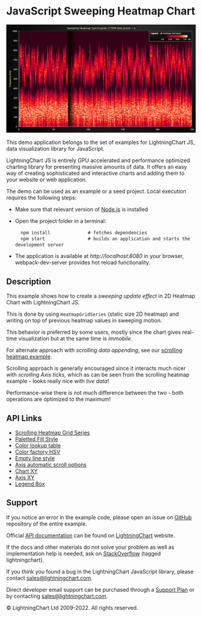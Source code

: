 # JavaScript Sweeping Heatmap Chart

![JavaScript Sweeping Heatmap Chart](sweepingHeatmapGrid-darkGold.png)

This demo application belongs to the set of examples for LightningChart JS, data visualization library for JavaScript.

LightningChart JS is entirely GPU accelerated and performance optimized charting library for presenting massive amounts of data. It offers an easy way of creating sophisticated and interactive charts and adding them to your website or web application.

The demo can be used as an example or a seed project. Local execution requires the following steps:

-   Make sure that relevant version of [Node.js](https://nodejs.org/en/download/) is installed
-   Open the project folder in a terminal:

          npm install              # fetches dependencies
          npm start                # builds an application and starts the development server

-   The application is available at _http://localhost:8080_ in your browser, webpack-dev-server provides hot reload functionality.


## Description

This example shows how to create a _sweeping update effect_ in 2D Heatmap Chart with LightningChart JS.

This is done by using `HeatmapGridSeries` (static size 2D heatmap) and writing on top of previous heatmap values in sweeping motion.

This behavior is preferred by some users, mostly since the chart gives real-time visualization but at the same time is _immobile_.

For alternate approach with _scrolling data appending_, see our [scrolling heatmap example](https://lightningchart.com/lightningchart-js-interactive-examples/examples/lcjs-example-0803-scrollingHeatmap.html).

Scrolling approach is generally encouraged since it interacts much nicer with _scrolling Axis ticks_, which as can be seen from the scrolling heatmap example - looks really nice with _live data_!

Performance-wise there is not much difference between the two - both operations are optimized to the maximum!


## API Links

* [Scrolling Heatmap Grid Series]
* [Paletted Fill Style]
* [Color lookup table]
* [Color factory HSV]
* [Empty line style]
* [Axis automatic scroll options]
* [Chart XY]
* [Axis XY]
* [Legend Box]


## Support

If you notice an error in the example code, please open an issue on [GitHub][0] repository of the entire example.

Official [API documentation][1] can be found on [LightningChart][2] website.

If the docs and other materials do not solve your problem as well as implementation help is needed, ask on [StackOverflow][3] (tagged lightningchart).

If you think you found a bug in the LightningChart JavaScript library, please contact sales@lightningchart.com.

Direct developer email support can be purchased through a [Support Plan][4] or by contacting sales@lightningchart.com.

[0]: https://github.com/Arction/
[1]: https://lightningchart.com/lightningchart-js-api-documentation/
[2]: https://lightningchart.com
[3]: https://stackoverflow.com/questions/tagged/lightningchart
[4]: https://lightningchart.com/support-services/

© LightningChart Ltd 2009-2022. All rights reserved.


[Scrolling Heatmap Grid Series]: https://lightningchart.com/js-charts/api-documentation/v7.0.1/classes/HeatmapScrollingGridSeriesIntensityValues.html
[Paletted Fill Style]: https://lightningchart.com/js-charts/api-documentation/v7.0.1/classes/PalettedFill.html
[Color lookup table]: https://lightningchart.com/js-charts/api-documentation/v7.0.1/classes/LUT.html
[Color factory HSV]: https://lightningchart.com/js-charts/api-documentation/v7.0.1/functions/ColorHSV.html
[Empty line style]: https://lightningchart.com/js-charts/api-documentation/v7.0.1/variables/emptyLine.html
[Axis automatic scroll options]: https://lightningchart.com/js-charts/api-documentation/v7.0.1/variables/AxisScrollStrategies.html
[Chart XY]: https://lightningchart.com/js-charts/api-documentation/v7.0.1/classes/ChartXY.html
[Axis XY]: https://lightningchart.com/js-charts/api-documentation/v7.0.1/classes/Axis.html
[Legend Box]: https://lightningchart.com/js-charts/api-documentation/v7.0.1/classes/Chart.html#addLegendBox

